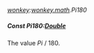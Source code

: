 _[wonkey](../../modules/wonkey/wonkey-module.md):[wonkey.math](../../modules/wonkey/wonkey-math.md).Pi180_
##### Const Pi180:[Double](../../modules/wonkey/wonkey-types-double.md)
The value _Pi_ / 180.
